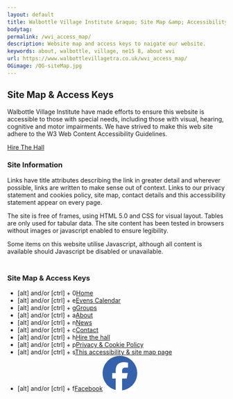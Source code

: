 ```yaml
---
layout: default
title: Walbottle Village Institute &raquo; Site Map &amp; Accessibility
bodytag:
permalink: /wvi_access_map/
description: Website map and access keys to naigate our website.
keywords: about, walbottle, village, ne15 8, about wvi
url: https://www.walbottlevillagetra.co.uk/wvi_access_map/
OGimage: /OG-siteMap.jpg
---
```

<div class="container-fluid">
	<div class="row intro">  
	  	<div class="col-sm-8 col-xs-12">
			<h2><strong>Site Map &amp; Access Keys</strong></h2>
			<p>Walbottle Village Institute have made efforts to ensure this website is accessible to those with special needs, including those with visual, hearing, cognitive and motor impairments. We have strived to make this web site adhere to the W3 Web Content Accessibility Guidelines.</p>
		</div>  
	  	<div class="col-sm-4 col-xs-12">
			<a href="../wvi_hire/" title="hire the institute hall" target="_self" class="hire" accesskey="h">Hire The Hall</a>
		</div>   
	</div> 
	<div class="row policyWrap">
		<div class="col-sm-8 col-xs-12">
			<h3><strong>Site Information</strong></h3>
					<p>Links have title attributes describing the link in greater detail and wherever possible, links are written to make sense out of context. Links to our privacy statement and cookies policy, site map, contact details and this accessibility statement appear on every page.</p>
					<p>The site is free of frames, using HTML 5.0 and CSS for visual layout. Tables are only used for tabular data. The site content has been tested in browsers without images or javascript enabled to ensure legibility.</p>
					<p>Some items on this website utilise Javascript, although all content is available should Javascript be disabled or unavailable.</p>
					<h3><br><strong>Site Map &amp; Access Keys</strong></h3>
					<ul>
						<li><span>[alt] and/or [ctrl] + 0</span><a href="../" title="home page" target="_self" caccesskey="0">Home</a></li>
						<li><span>[alt] and/or [ctrl] + e</span><a href="../wvi_events_calendar/" title="events at the institute" target="_self" caccesskey="e">Evens Calendar</a></li>
					  	<li><span>[alt] and/or [ctrl] + g</span><a href="../wvi_groups/" title="group descriptions" target="_self" caccesskey="g">Groups</a></li>
					  	<li><span>[alt] and/or [ctrl] + a</span><a href="../about_wvi/" title="about Walbottle Village Institute" target="_self" accesskey="a">About</a></li>
					  	<li><span>[alt] and/or [ctrl] + n</span><a href="../wvi_news/" title="latest institute news" target="_self" accesskey="n">News</a></li>
					  	<li><span>[alt] and/or [ctrl] + c</span><a href="../contact_wvi/" title="contact Walbottle Village Institute" target="_self" accesskey="c">Contact</a></li>
					  	<li><span>[alt] and/or [ctrl] + h</span><a href="../wvi_hire/" title="hire Walbottle Village Institute" target="_self" accesskey="h">Hire the hall</a></li>
					  	<li><span>[alt] and/or [ctrl] + p</span><a href="../wvi_privacy_cookie/" title="privacy and cookie policy" target="_self" accesskey="p">Privacy &amp; Cookie Policy</a></li>
					  	<li><span>[alt] and/or [ctrl] + s</span><a href="../wvi_access_map/" title="accessibility and site map" target="_self" accesskey="s">This accessibility &amp; site map page</a></li>
					  	<li><span>[alt] and/or [ctrl] + f</span><a href="https://www.facebook.com/walbottle" title="visit the WVI Facebook group in a new window" target="_blank" accesskey="f"><span>Facebook</span><img src="../assets/images/FB-logo.png" alt="Facebook icon"/></a></li>
					</ul>
		</div> 
	</div>
</div> <!-- /container -->
